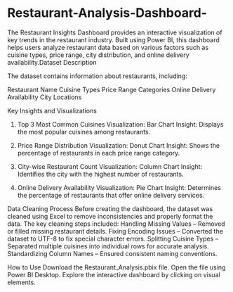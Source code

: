 # Restaurant-Analysis-Dashboard-
The Restaurant Insights Dashboard provides an interactive visualization of key trends in the restaurant industry. Built using Power BI, this dashboard helps users analyze restaurant data based on various factors such as cuisine types, price range, city distribution, and online delivery availability.Dataset Description

The dataset contains information about restaurants, including:

Restaurant Name
Cuisine Types
Price Range Categories
Online Delivery Availability
City Locations

Key Insights and Visualizations

1. Top 3 Most Common Cuisines
Visualization: Bar Chart
Insight: Displays the most popular cuisines among restaurants.

2. Price Range Distribution
Visualization: Donut Chart
Insight: Shows the percentage of restaurants in each price range category.

3. City-wise Restaurant Count
Visualization: Column Chart
Insight: Identifies the city with the highest number of restaurants.

4. Online Delivery Availability
Visualization: Pie Chart
Insight: Determines the percentage of restaurants that offer online delivery services.

Data Cleaning Process
Before creating the dashboard, the dataset was cleaned using Excel to remove inconsistencies and properly format the data. The key cleaning steps included:
Handling Missing Values – Removed or filled missing restaurant details.
Fixing Encoding Issues – Converted the dataset to UTF-8 to fix special character errors.
Splitting Cuisine Types – Separated multiple cuisines into individual rows for accurate analysis.
Standardizing Column Names – Ensured consistent naming conventions.

How to Use
Download the Restaurant_Analysis.pbix file.
Open the file using Power BI Desktop.
Explore the interactive dashboard by clicking on visual elements.
